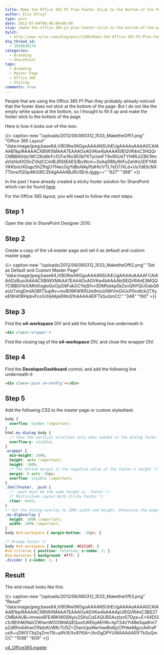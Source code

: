 ```yaml
---
title: Make the Office 365 P1 Plan Footer Stick to the Bottom of the Page
author: Elio Struyf
type: post
date: 2012-07-04T08:40:00+00:00
slug: /make-the-office-365-p1-plan-footer-stick-to-the-bottom-of-the-page/
Xylot:
  - http://www.xylos.com/blog/post/1289/Make-the-Office-365-P1-Plan-Footer-Stick-to-the-Bottom-of-the-Page/
dsq_thread_id:
  - 3920830179
categories:
  - Branding
  - SharePoint
tags:
  - Branding
  - Master Page
  - Office 365
  - Styling
comments: true
---
```


People that are using the Office 365 P1 Plan they probably already noticed that the footer does not stick at the bottom of the page. But I do not like the empty white space at the bottom, so I thought to fill it up and make the footer stick to the bottom of the page.

Here is how it looks out-of-the-box:

{{< caption-new "/uploads/2012/06/060312_1533_MaketheOffi1.png" "Office 365 Layout"  "data:image/jpeg;base64,iVBORw0KGgoAAAANSUhEUgAAAAoAAAAGCAIAAAB1kpiRAAAACXBIWXMAAA7EAAAOxAGVKw4bAAAAl0lEQVR4nC3HQQrCMBBA0dz/WC2KoBtrFc1CFw1KoSE0bTKTyUwiFT9v85UdTYhRRJiZiBCRmaVIzhkA1GSnZVkjICCmlBJRSilEAES/BuWcm+3oAq0R8y9hFuZahIhUiDFYA6VKKbnUXGqp/5hZffqjO7f4ecGgYdBoNAyPjdHh/VTL7eD7/XLd+Us7d83cNX7Tbns/fQGp4KiGRC354gAAAABJRU5ErkJggg==" "627" "366" >}}

In the past I have already created a sticky footer solution for SharePoint which can be found [here](https://www.eliostruyf.com/v4-master-with-sticky-footer-and-docked-ribbon/).

For the Office 365 layout, you will need to follow the next steps.

## Step 1

Open the site in SharePoint Designer 2010.

## Step 2

Create a copy of the v4.master page and set it as default and custom master page.

{{< caption-new "/uploads/2012/06/060312_1533_MaketheOffi2.png" "Set as Default and Custom Master Page"  "data:image/jpeg;base64,iVBORw0KGgoAAAANSUhEUgAAAAoAAAAFCAIAAADzBuo/AAAACXBIWXMAAA7EAAAOxAGVKw4bAAAAb0lEQVR4nE3MQQ7CIBBGYe5/MhIXxgtoQoOjzD8FakGCYejSfvv3DMfykkpSkZsnQNYQUGsbQ9eUzTxhgDmIAOBf73upRv+mvB09KW8l5U/e9niuVbWVmGVJcP0ro8ck/jTXyeEWnKWHpbvFcoG/Hj4Aje6WnS1hAAAAAElFTkSuQmCC" "346" "190" >}}

## Step 3

Find the **s4-workspace** DIV and add the following line underneath it:

```html
<div class='wrapper'>
```

Find the closing tag of the **s4-workspace** DIV, and close the wrapper DIV.

## Step 4

Find the **DeveloperDashboard** control, and add the following line underneath it:

```html
<div class='push s4-notdlg'></div>
```


## Step 5

Add the following CSS to the master page or custom stylesheet.

```css
body {
  overflow: hidden !important;
}
html.ms-dialog body {
  /* Show the vertical scrollbar only when needed in the dialog forms. */
  overflow-y: visible;
}
.wrapper {
  min-height: 100%;
  height: auto !important;
  height: 100%;
  /* The bottom margin is the negative value of the footer's height */
  margin: 0 auto -30px;
  overflow: visible !important;
}
.ShellFooter, .push {
  /* .push must be the same height as .footer */
  /* Multicolumn Layout With Sticky Footer */
  clear: both;
}
/* Set the dialog overlay to 100% width and Height. Otherwise the page body will show scrollbars. */
.ms-dlgOverlay {
  height: 100% !important;
  width: 100% !important;
}
body #s4-workspace { margin-bottom: -30px; }

/* Orange Footer */
body #s4-workspace { background: #D1510F; }
#s4-titlerow { position: relative; z-index: 2; }
#s4-mainarea { background: #fff; }
.divider { z-index: 1; }
```


## Result

The end result looks like this:

{{< caption-new "/uploads/2012/06/060312_1533_MaketheOffi3.png" "Result"  "data:image/jpeg;base64,iVBORw0KGgoAAAANSUhEUgAAAAoAAAAGCAIAAAB1kpiRAAAACXBIWXMAAA7EAAAOxAGVKw4bAAAApUlEQVR4nC3BS27CMBAAUB+hmwix6FE4RKW0SNyix2SXsCisE4QUB5AxzIzn57Dpe+E+X4DI3c1cREthM/NaVZWIwnWOOWdAQEQuxIUKEbyAEHN+hpTS4zYl4BeSqaiKm7pZdRfmAAhwO1NdzKvWKr7U5Z+ZhenUpeNerheeBo6jzCPHkeMgccA4hsPus9+uD9t1/73q2qZrm75t+p9V9/Xx97t5A+/AnDgDPYUWAAAAAElFTkSuQmCC" "1036" "609" >}}

[v4_Office365.master](/uploads/2012/06/v4_Office365.master.txt)